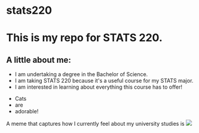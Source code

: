 # stats220

<h1>This is my repo for STATS 220.</h1> 

<h2>A little about me:</h2>

* I am undertaking a degree in the Bachelor of Science.
* I am taking STATS 220 because it's a useful course for my STATS major.
* I am interested in learning about everything this course has to offer!

- Cats
- are
- adorable!

A meme that captures how I currently feel about my university studies is ![](https://c.tenor.com/5MVQBZRnJwUAAAAd/tenor.gif)
